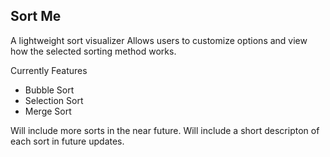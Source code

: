 ## Sort Me

A lightweight sort visualizer
Allows users to customize options and view how the selected sorting method works.

Currently Features
- Bubble Sort
- Selection Sort
- Merge Sort

Will include more sorts in the near future.
Will include a short descripton of each sort in future updates.